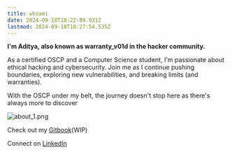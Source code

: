 ```yaml
---
title: whoami
date: 2024-09-18T18:22:09.931Z
lastmod: 2024-09-18T18:27:54.535Z
---
```

**I'm Aditya, also known as warranty\_v01d in the hacker community.**

As a certified OSCP and a Computer Science student, I'm passionate about ethical hacking and cybersecurity. Join me as I continue pushing boundaries, exploring new vulnerabilities, and breaking limits (and warranties).

With the OSCP under my belt, the journey doesn't stop here as there's always more to discover


![about\_1.png](/postimgs/Images/about_1.png)


Check out my [Gitbook](https://aditya-3.gitbook.io/oscp)(WIP)

Connect on [LinkedIn](https://www.linkedin.com/in/aditya-hebballe-9b9607277/)